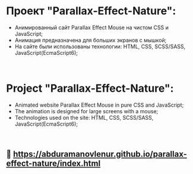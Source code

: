 # Проект "Parallax-Effect-Nature":

* Анимированный сайт Parallax Effect Mouse на чистом CSS и JavaScript;
* Анимация предназначена для больших экранов с мышкой;
* На сайте были использованы технологии: HTML, CSS, SCSS/SASS, JavaScript(EcmaScript6);

<br>

# Project "Parallax-Effect-Nature":

* Animated website Parallax Effect Mouse in pure CSS and JavaScript;
* The animation is designed for large screens with a mouse;
* Technologies used on the site: HTML, CSS, SCSS/SASS, JavaScript(EcmaScript6);

<br>

## 🔗 https://abduramanovlenur.github.io/parallax-effect-nature/index.html
